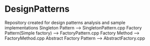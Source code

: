 # DesignPatterns
Repository created for design patterns analysis and sample implementations
Singleton Pattern               --> SingletonPattern.cpp
Factory Pattern(Simple factory) --> FactoryPattern.cpp
Factory Method                  --> FactoryMethod.cpp
Abstract Factory Pattern        --> AbstractFactory.cpp
